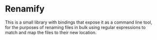 # Renamify

This is a small library with bindings that expose it as a command line tool, for the purposes of renaming files in bulk
using regular expressions to match and map the files to their new location.
